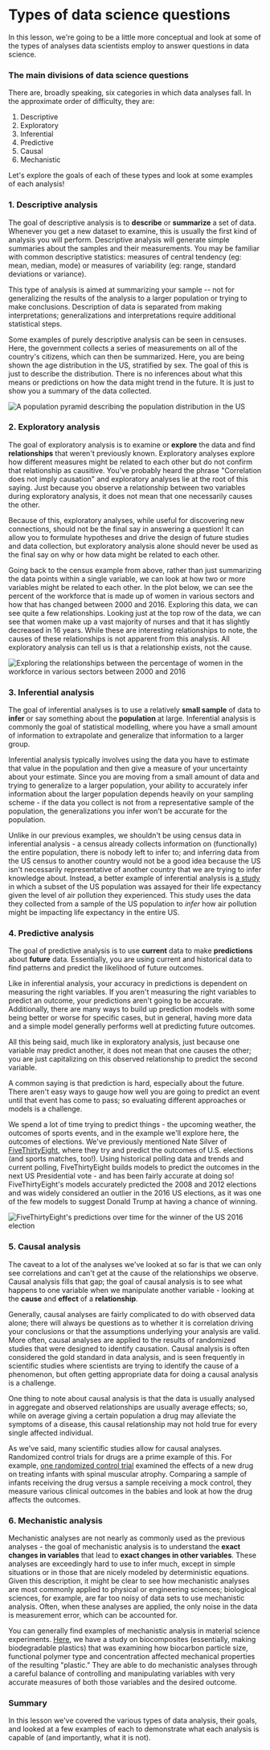 # Types of data science questions 

In this lesson, we're going to be a little more conceptual and look at some of the types of analyses data scientists employ to answer questions in data science. 

### The main divisions of data science questions 

There are, broadly speaking, six categories in which data analyses fall. In the approximate order of difficulty, they are: 

1. Descriptive  
2. Exploratory  
3. Inferential  
4. Predictive  
5. Causal  
6. Mechanistic 

Let's explore the goals of each of these types and look at some examples of each analysis! 

### 1. Descriptive analysis 

The goal of descriptive analysis is to **describe** or **summarize** a set of data. Whenever you get a new dataset to examine, this is usually the first kind of analysis you will perform. Descriptive analysis will generate simple summaries about the samples and their measurements. You may be familiar with common descriptive statistics: measures of central tendency (eg: mean, median, mode) or measures of variability (eg: range, standard deviations or variance). 

This type of analysis is aimed at summarizing your sample -- not for generalizing the results of the analysis to a larger population or trying to make conclusions. Description of data is separated from making interpretations; generalizations and interpretations require additional statistical steps. 

Some examples of purely descriptive analysis can be seen in censuses. Here, the government collects a series of measurements on all of the country's citizens, which can then be summarized. Here, you are being shown the age distribution in the US, stratified by sex. The goal of this is just to describe the distribution. There is no inferences about what this means or predictions on how the data might trend in the future. It is just to show you a summary of the data collected. 

![**A population pyramid describing the population distribution in the US** ](resources/images/15_DST_Types_of_data_science_questions/15_DST_Types_of_data_science_questions-04.png)

### 2. Exploratory analysis 

The goal of exploratory analysis is to examine or **explore** the data and find **relationships** that weren't previously known. Exploratory analyses explore how different measures might be related to each other but do not confirm that relationship as causitive. You've probably heard the phrase "Correlation does not imply causation" and exploratory analyses lie at the root of this saying. Just because you observe a relationship between two variables during exploratory analysis, it does not mean that one necessarily causes the other.

Because of this, exploratory analyses, while useful for discovering new connections, should not be the final say in answering a question! It can allow you to formulate hypotheses and drive the design of future studies and data collection, but exploratory analysis alone should never be used as the final say on why or how data might be related to each other.

Going back to the census example from above, rather than just summarizing the data points within a single variable, we can look at how two or more variables might be related to each other. In the plot below, we can see the percent of the workforce that is made up of women in various sectors and how that has changed between 2000 and 2016. Exploring this data, we can see quite a few relationships. Looking just at the top row of the data, we can see that women make up a vast majority of nurses and that it has slightly decreased in 16 years. While these are interesting relationships to note, the causes of these relationships is not apparent from this analysis. All exploratory analysis can tell us is that a relationship exists, not the cause. 

![**Exploring the relationships between the percentage of women in the workforce in various sectors between 2000 and 2016** ](resources/images/15_DST_Types_of_data_science_questions/15_DST_Types_of_data_science_questions-06.png)

### 3. Inferential analysis 

The goal of inferential analyses is to use a relatively **small sample** of data to **infer** or say something about the **population** at large. Inferential analysis is commonly the goal of statistical modelling, where you have a small amount of information to extrapolate and generalize that information to a larger group. 

Inferential analysis typically involves using the data you have to estimate that value in the population and then give a measure of your uncertainty about your estimate. Since you are moving from a small amount of data and trying to generalize to a larger population, your ability to accurately infer information about the larger population depends heavily on your sampling scheme - if the data you collect is not from a representative sample of the population, the generalizations you infer won't be accurate for the population. 

Unlike in our previous examples, we shouldn't be using census data in inferential analysis - a census already collects information on (functionally) the entire population, there is nobody left to infer to; and inferring data from the US census to another country would not be a good idea because the US isn't necessarily representative of another country that we are trying to infer knowledge about. Instead, a better example of inferential analysis is [a study](https://www.ncbi.nlm.nih.gov/pmc/articles/PMC3521092/) in which a subset of the US population was assayed for their life expectancy given the level of air pollution they experienced. This study uses the data they collected from a sample of the US population to *infer* how air pollution might be impacting life expectancy in the entire US. 

### 4. Predictive analysis 

The goal of predictive analysis is to use **current** data to make **predictions** about **future** data. Essentially, you are using current and historical data to find patterns and predict the likelihood of future outcomes. 

Like in inferential analysis, your accuracy in predictions is dependent on measuring the right variables. If you aren't measuring the right variables to predict an outcome, your predictions aren't going to be accurate. Additionally, there are many ways to build up prediction models with some being better or worse for specific cases, but in general, having more data and a simple model generally performs well at predicting future outcomes. 

All this being said, much like in exploratory analysis, just because one variable may predict another, it does not mean that one causes the other; you are just capitalizing on this observed relationship to predict the second variable. 
 
A common saying is that prediction is hard, especially about the future. There aren't easy ways to gauge how well you are going to predict an event until that event has come to pass; so evaluating different approaches or models is a challenge. 

We spend a lot of time trying to predict things - the upcoming weather, the outcomes of sports events, and in the example we'll explore here, the outcomes of elections. We've previously mentioned Nate Silver of [FiveThirtyEight](http://fivethirtyeight.com/), where they try and predict the outcomes of U.S. elections (and sports matches, too!). Using historical polling data and trends and current polling, FiveThirtyEight builds models to predict the outcomes in the next US Presidential vote - and has been fairly accurate at doing so! FiveThirtyEight's models accurately predicted the 2008 and 2012 elections and was widely considered an outlier in the 2016 US elections, as it was one of the few models to suggest Donald Trump at having a chance of winning. 

![**FiveThirtyEight's predictions over time for the winner of the US 2016 election** ](resources/images/15_DST_Types_of_data_science_questions/15_DST_Types_of_data_science_questions-10.png)

### 5. Causal analysis 

The caveat to a lot of the analyses we've looked at so far is that we can only see correlations and can't get at the cause of the relationships we observe. Causal analysis fills that gap; the goal of causal analysis is to see what happens to one variable when we manipulate another variable - looking at the **cause** and **effect** of a **relationship**. 

Generally, causal analyses are fairly complicated to do with observed data alone; there will always be questions as to whether it is correlation driving your conclusions or that the assumptions underlying your analysis are valid. More often, causal analyses are applied to the results of randomized studies that were designed to identify causation. Causal analysis is often considered the gold standard in data analysis, and is seen frequently in scientific studies where scientists are trying to identify the cause of a phenomenon, but often getting appropriate data for doing a causal analysis is a challenge. 

One thing to note about causal analysis is that the data is usually analysed in aggregate and observed relationships are usually average effects; so, while on average giving a certain population a drug may alleviate the symptoms of a disease, this causal relationship may not hold true for every single affected individual. 

As we've said, many scientific studies allow for causal analyses. Randomized control trials for drugs are a prime example of this. For example, [one randomized control trial](http://www.nejm.org/doi/full/10.1056/NEJMoa1702752) examined the effects of a new drug on treating infants with spinal muscular atrophy. Comparing a sample of infants receiving the drug versus a sample receiving a mock control, they measure various clinical outcomes in the babies and look at how the drug affects the outcomes. 

### 6. Mechanistic analysis 

Mechanistic analyses are not nearly as commonly used as the previous analyses - the goal of mechanistic analysis is to understand the **exact changes in variables** that lead to **exact changes in other variables**. These analyses are exceedingly hard to use to infer much, except in simple situations or in those that are nicely modeled by deterministic equations. Given this description, it might be clear to see how mechanistic analyses are most commonly applied to physical or engineering sciences; biological sciences, for example, are far too noisy of data sets to use mechanistic analysis. Often, when these analyses are applied, the only noise in the data is measurement error, which can be accounted for. 

You can generally find examples of mechanistic analysis in material science experiments. [Here](https://www.sciencedirect.com/science/article/pii/S0142941817303422), we have a study on biocomposites (essentially, making biodegradable plastics) that was examining how biocarbon particle size, functional polymer type and concentration affected mechanical properties of the resulting "plastic." They are able to do mechanistic analyses through a careful balance of controlling and manipulating variables with very accurate measures of both those variables and the desired outcome. 

### Summary

In this lesson we've covered the various types of data analysis, their goals, and looked at a few examples of each to demonstrate what each analysis is capable of (and importantly, what it is not).